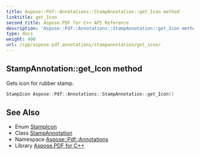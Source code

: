 ```yaml
---
title: Aspose::Pdf::Annotations::StampAnnotation::get_Icon method
linktitle: get_Icon
second_title: Aspose.PDF for C++ API Reference
description: 'Aspose::Pdf::Annotations::StampAnnotation::get_Icon method. Gets icon for rubber stamp in C++.'
type: docs
weight: 400
url: /cpp/aspose.pdf.annotations/stampannotation/get_icon/
---
```

## StampAnnotation::get_Icon method


Gets icon for rubber stamp.

```cpp
StampIcon Aspose::Pdf::Annotations::StampAnnotation::get_Icon()
```

## See Also

* Enum [StampIcon](../../stampicon/)
* Class [StampAnnotation](../)
* Namespace [Aspose::Pdf::Annotations](../../)
* Library [Aspose.PDF for C++](../../../)
